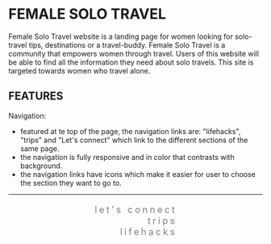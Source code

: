 # FEMALE SOLO TRAVEL

Female Solo Travel website is a landing page for women looking for solo-travel tips, destinations or a travel-buddy. Female Solo Travel is a community that empowers women through travel.
Users of this website will be able to find all the information they need about solo travels. This site is targeted towards women who travel alone.

## FEATURES
Navigation:
* featured at te top of the page, the navigation links are: "lifehacks", "trips" and "Let's connect" which link to the different sections of the same page.
* the navigation is fully responsive and in color that contrasts with background.
* the navigation links have icons which make it easier for user to choose the section they want to go to. 
---
<style>
#menu {
    letter-spacing: 4px;
    text-transform: lowercase;
    font-size: 130%;
}

#menu li {
    list-style-type: none;
    float: right;
    margin-left: 100px;
    margin-right: 170px;
}

#menu a {
    text-decoration: none;
    color: gray;
    font: bolder;
}

#menu a:hover {
    color: #AAF0D1;
    background: gray;
}
</style>
 <nav>
            <ul id="menu">
                <li> <a href="#lets-connect">Let's connect <i class="fa-solid fa-users"></i></a> </li>
                <li><a href="#community-trips">Trips <i class="fa-solid fa-suitcase-rolling"></i></a></li>
                <li><a href="#lifehacks">Lifehacks <i class="fa-regular fa-pen-to-square"></i></a></li>
            </ul>
</nav>